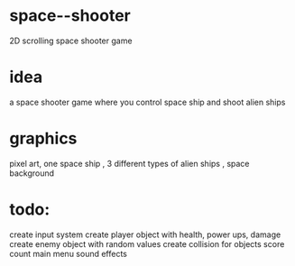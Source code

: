 # space--shooter
2D scrolling space shooter game

# idea
a space shooter game where you control space ship and shoot alien ships

# graphics
pixel art, one space ship , 3 different types of alien ships , space background

# todo:
create input system
create player object with health, power ups, damage
create enemy object with random values
create collision for objects
score count
main menu
sound effects
